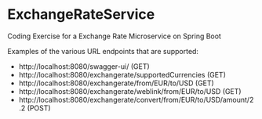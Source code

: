 # ExchangeRateService
Coding Exercise for a Exchange Rate Microservice on Spring Boot



Examples of the various URL endpoints that are supported:

- http://localhost:8080/swagger-ui/ (GET)
- http://localhost:8080/exchangerate/supportedCurrencies (GET)
- http://localhost:8080/exchangerate/from/EUR/to/USD (GET)
- http://localhost:8080/exchangerate/weblink/from/EUR/to/USD (GET)
- http://localhost:8080/exchangerate/convert/from/EUR/to/USD/amount/2.2 (POST)
